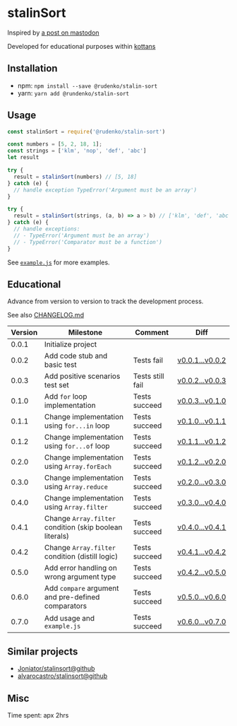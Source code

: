 # stalinSort

Inspired by [a post on mastodon](https://mastodon.social/@mathew/100958177234287431)

Developed for educational purposes within [kottans](https://github.com/kottans)

## Installation

- npm: `npm install --save @rudenko/stalin-sort`
- yarn: `yarn add @rundenko/stalin-sort`

## Usage

```javascript
const stalinSort = require('@rudenko/stalin-sort')

const numbers = [5, 2, 18, 1];
const strings = ['klm', 'nop', 'def', 'abc']
let result

try {
  result = stalinSort(numbers) // [5, 18]
} catch (e) {
  // handle exception TypeError('Argument must be an array')
}

try {
  result = stalinSort(strings, (a, b) => a > b) // ['klm', 'def', 'abc']
} catch (e) {
  // handle exceptions:
  // - TypeError('Argument must be an array')
  // - TypeError('Comparator must be a function')
}
```

See [`example.js`](./example.js) for more examples.

## Educational

Advance from version to version to track the development process.

See also [CHANGELOG.md](./CHANGELOG.md)

| Version | Milestone                       | Comment          | Diff
| ------- | ------------------------------- | ---------------- | ---
| 0.0.1   | Initialize project              |                  |
| 0.0.2   | Add code stub and basic test    | Tests fail       | [v0.0.1...v0.0.2](https://github.com/OleksiyRudenko/stalin-sort/compare/v0.0.1...v0.0.2)
| 0.0.3   | Add positive scenarios test set | Tests still fail | [v0.0.2...v0.0.3](https://github.com/OleksiyRudenko/stalin-sort/compare/v0.0.2...v0.0.3)
| 0.1.0   | Add `for` loop implementation   | Tests succeed    | [v0.0.3...v0.1.0](https://github.com/OleksiyRudenko/stalin-sort/compare/v0.0.3...v0.1.0)
| 0.1.1   | Change implementation using `for...in` loop | Tests succeed    | [v0.1.0...v0.1.1](https://github.com/OleksiyRudenko/stalin-sort/compare/v0.1.0...v0.1.1)
| 0.1.2   | Change implementation using `for...of` loop | Tests succeed    | [v0.1.1...v0.1.2](https://github.com/OleksiyRudenko/stalin-sort/compare/v0.1.1...v0.1.2)
| 0.2.0   | Change implementation using `Array.forEach` | Tests succeed    | [v0.1.2...v0.2.0](https://github.com/OleksiyRudenko/stalin-sort/compare/v0.1.2...v0.2.0)
| 0.3.0   | Change implementation using `Array.reduce` | Tests succeed    | [v0.2.0...v0.3.0](https://github.com/OleksiyRudenko/stalin-sort/compare/v0.2.0...v0.3.0)
| 0.4.0   | Change implementation using `Array.filter` | Tests succeed    | [v0.3.0...v0.4.0](https://github.com/OleksiyRudenko/stalin-sort/compare/v0.3.0...v0.4.0)
| 0.4.1   | Change `Array.filter` condition (skip boolean literals) | Tests succeed    | [v0.4.0...v0.4.1](https://github.com/OleksiyRudenko/stalin-sort/compare/v0.4.0...v0.4.1)
| 0.4.2   | Change `Array.filter` condition (distill logic) | Tests succeed    | [v0.4.1...v0.4.2](https://github.com/OleksiyRudenko/stalin-sort/compare/v0.4.1...v0.4.2)
| 0.5.0   | Add error handling on wrong argument type | Tests succeed    | [v0.4.2...v0.5.0](https://github.com/OleksiyRudenko/stalin-sort/compare/v0.4.2...v0.5.0)
| 0.6.0   | Add `compare` argument and pre-defined comparators | Tests succeed    | [v0.5.0...v0.6.0](https://github.com/OleksiyRudenko/stalin-sort/compare/v0.5.0...v0.6.0)
| 0.7.0   | Add usage and `example.js`      | Tests succeed    | [v0.6.0...v0.7.0](https://github.com/OleksiyRudenko/stalin-sort/compare/v0.6.0...v0.7.0)

## Similar projects

- [Joniator/stalinsort@github](https://github.com/Joniator/stalinsort)
- [alvarocastro/stalinsort@github](https://github.com/alvarocastro/stalinsort)

## Misc

Time spent: apx 2hrs
